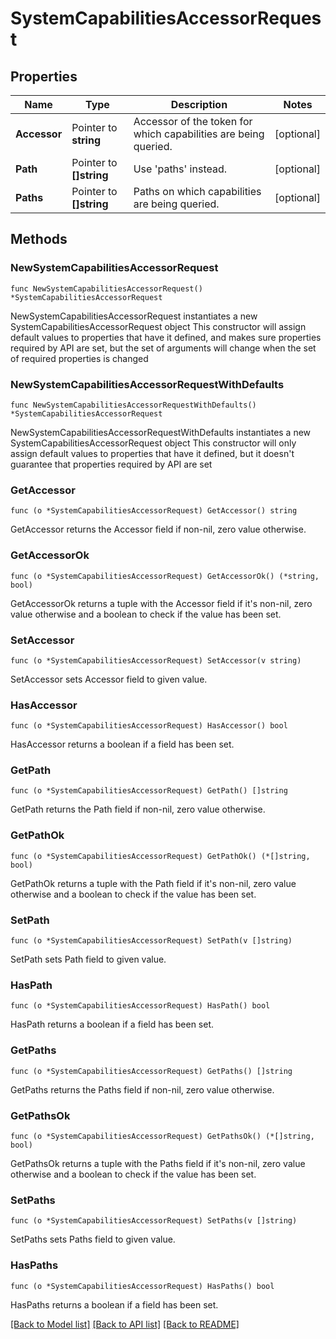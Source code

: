 # SystemCapabilitiesAccessorRequest

## Properties

Name | Type | Description | Notes
------------ | ------------- | ------------- | -------------
**Accessor** | Pointer to **string** | Accessor of the token for which capabilities are being queried. | [optional] 
**Path** | Pointer to **[]string** | Use &#39;paths&#39; instead. | [optional] 
**Paths** | Pointer to **[]string** | Paths on which capabilities are being queried. | [optional] 

## Methods

### NewSystemCapabilitiesAccessorRequest

`func NewSystemCapabilitiesAccessorRequest() *SystemCapabilitiesAccessorRequest`

NewSystemCapabilitiesAccessorRequest instantiates a new SystemCapabilitiesAccessorRequest object
This constructor will assign default values to properties that have it defined,
and makes sure properties required by API are set, but the set of arguments
will change when the set of required properties is changed

### NewSystemCapabilitiesAccessorRequestWithDefaults

`func NewSystemCapabilitiesAccessorRequestWithDefaults() *SystemCapabilitiesAccessorRequest`

NewSystemCapabilitiesAccessorRequestWithDefaults instantiates a new SystemCapabilitiesAccessorRequest object
This constructor will only assign default values to properties that have it defined,
but it doesn't guarantee that properties required by API are set

### GetAccessor

`func (o *SystemCapabilitiesAccessorRequest) GetAccessor() string`

GetAccessor returns the Accessor field if non-nil, zero value otherwise.

### GetAccessorOk

`func (o *SystemCapabilitiesAccessorRequest) GetAccessorOk() (*string, bool)`

GetAccessorOk returns a tuple with the Accessor field if it's non-nil, zero value otherwise
and a boolean to check if the value has been set.

### SetAccessor

`func (o *SystemCapabilitiesAccessorRequest) SetAccessor(v string)`

SetAccessor sets Accessor field to given value.

### HasAccessor

`func (o *SystemCapabilitiesAccessorRequest) HasAccessor() bool`

HasAccessor returns a boolean if a field has been set.

### GetPath

`func (o *SystemCapabilitiesAccessorRequest) GetPath() []string`

GetPath returns the Path field if non-nil, zero value otherwise.

### GetPathOk

`func (o *SystemCapabilitiesAccessorRequest) GetPathOk() (*[]string, bool)`

GetPathOk returns a tuple with the Path field if it's non-nil, zero value otherwise
and a boolean to check if the value has been set.

### SetPath

`func (o *SystemCapabilitiesAccessorRequest) SetPath(v []string)`

SetPath sets Path field to given value.

### HasPath

`func (o *SystemCapabilitiesAccessorRequest) HasPath() bool`

HasPath returns a boolean if a field has been set.

### GetPaths

`func (o *SystemCapabilitiesAccessorRequest) GetPaths() []string`

GetPaths returns the Paths field if non-nil, zero value otherwise.

### GetPathsOk

`func (o *SystemCapabilitiesAccessorRequest) GetPathsOk() (*[]string, bool)`

GetPathsOk returns a tuple with the Paths field if it's non-nil, zero value otherwise
and a boolean to check if the value has been set.

### SetPaths

`func (o *SystemCapabilitiesAccessorRequest) SetPaths(v []string)`

SetPaths sets Paths field to given value.

### HasPaths

`func (o *SystemCapabilitiesAccessorRequest) HasPaths() bool`

HasPaths returns a boolean if a field has been set.


[[Back to Model list]](../README.md#documentation-for-models) [[Back to API list]](../README.md#documentation-for-api-endpoints) [[Back to README]](../README.md)


